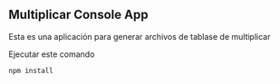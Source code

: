 ## Multiplicar Console App

Esta es una aplicación para generar archivos de tablase de multiplicar

Ejecutar este comando

```
npm install
```
